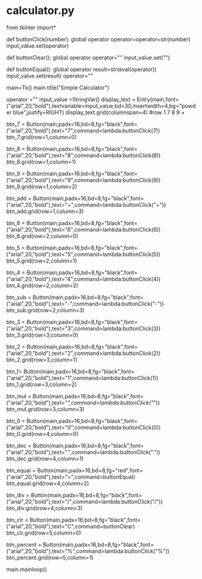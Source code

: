 # calculator.py
from tkinter import*
        
def buttonClick(number):
    global operator
    operator=operator+str(number)
    input_value.set(operator)

def buttonClear():
    global operator
    operator=""
    input_value.set("")


def buttonEqual():
    global operator
    result=str(eval(operator))
    input_value.set(result)
    operator=""

main=Tk()
main.title("Simple Calculator")

operator =""
input_value =StringVar()
display_text = Entry(main,font=("arial",20,"bold"),textvariable=input_value,bd=30,insertwidth=4,bg="powder blue",justify=RIGHT)
display_text.grid(columnspan=4)
#row 1 7 8 9 +

btn_7 = Button(main,padx=16,bd=8,fg="black",font=("arial",20,"bold"),text="7",command=lambda:buttonClick(7))
btn_7.grid(row=1,column=0)

btn_8 = Button(main,padx=16,bd=8,fg="black",font=("arial",20,"bold"),text="8",command=lambda:buttonClick(8))
btn_8.grid(row=1,column=1)

btn_9 = Button(main,padx=16,bd=8,fg="black",font=("arial",20,"bold"),text="9",command=lambda:buttonClick(9))
btn_9.grid(row=1,column=2)

btn_add = Button(main,padx=16,bd=8,fg="black",font=("arial",20,"bold"),text="+",command=lambda:buttonClick("+"))
btn_add.grid(row=1,column=3)

btn_6 = Button(main,padx=16,bd=8,fg="black",font=("arial",20,"bold"),text="6",command=lambda:buttonClick(6))
btn_6.grid(row=2,column=0)

btn_5 = Button(main,padx=16,bd=8,fg="black",font=("arial",20,"bold"),text="5",command=lambda:buttonClick(5))
btn_5.grid(row=2,column=1)

btn_4 = Button(main,padx=16,bd=8,fg="black",font=("arial",20,"bold"),text="4",command=lambda:buttonClick(4))
btn_4.grid(row=2,column=2)

btn_sub = Button(main,padx=16,bd=8,fg="black",font=("arial",20,"bold"),text="-",command=lambda:buttonClick("-"))
btn_sub.grid(row=2,column=3)

btn_3 = Button(main,padx=16,bd=8,fg="black",font=("arial",20,"bold"),text="3",command=lambda:buttonClick(3))
btn_3.grid(row=3,column=0)

btn_2 = Button(main,padx=16,bd=8,fg="black",font=("arial",20,"bold"),text="2",command=lambda:buttonClick(2))
btn_2.grid(row=3,column=1)

btn_1= Button(main,padx=16,bd=8,fg="black",font=("arial",20,"bold"),text="1",command=lambda:buttonClick(1))
btn_1.grid(row=3,column=2)

btn_mul = Button(main,padx=16,bd=8,fg="black",font=("arial",20,"bold"),text="*",command=lambda:buttonClick("*"))
btn_mul.grid(row=3,column=3)

btn_0 = Button(main,padx=16,bd=8,fg="black",font=("arial",20,"bold"),text="0",command=lambda:buttonClick(0))
btn_0.grid(row=4,column=0)

btn_dec = Button(main,padx=16,bd=8,fg="black",font=("arial",20,"bold"),text=".",command=lambda:buttonClick("."))
btn_dec.grid(row=4,column=1)

btn_equal = Button(main,padx=16,bd=8,fg="red",font=("arial",20,"bold"),text="=",command=buttonEqual)
btn_equal.grid(row=4,column=2)

btn_div = Button(main,padx=16,bd=8,fg="black",font=("arial",20,"bold"),text="/",command=lambda:buttonClick("/"))
btn_div.grid(row=4,column=3)

btn_clr = Button(main,padx=16,bd=8,fg="black",font=("arial",20,"bold"),text="C",command=buttonClear)
btn_clr.grid(row=5,column=0)

btn_percent = Button(main,padx=16,bd=8,fg="black",font=("arial",20,"bold"),text="%",command=lambda:buttonClick("%"))
btn_percent.grid(row=5,column=1)


main.mainloop()
